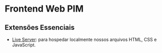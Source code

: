 # Frontend Web PIM

## Extensões Essenciais
- [Live Server](https://marketplace.visualstudio.com/items?itemName=ritwickdey.LiveServer): para hospedar localmente nossos arquivos HTML, CSS e JavaScript.